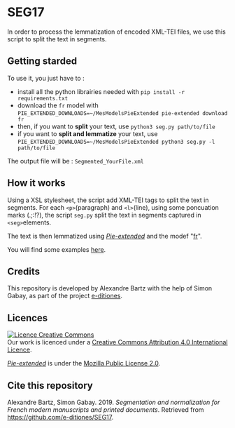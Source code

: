 # SEG17

In order to process the lemmatization of encoded XML-TEI files, we use this script to split the text in segments.

## Getting starded

To use it, you just have to :
* install all the python librairies needed with `pip install -r requirements.txt`
* download the `fr` model with `PIE_EXTENDED_DOWNLOADS=~/MesModelsPieExtended pie-extended download fr`
* then, if you want to **split** your text, use `python3 seg.py path/to/file`
* if you want to **split and lemmatize** your text, use `PIE_EXTENDED_DOWNLOADS=~/MesModelsPieExtended python3 seg.py -l path/to/file`


The output file will be : `Segmented_YourFile.xml`


## How it works

Using a XSL stylesheet, the script add XML-TEI tags to split the text in segments.
For each `<p>`(paragraph) and `<l>`(line), using some poncuation marks (.;:!?), the script `seg.py` split the text in segments captured in `<seg>`elements.

The text is then lemmatized using [_Pie-extended_](https://github.com/hipster-philology/nlp-pie-taggers) and the modef "[fr](https://github.com/hipster-philology/nlp-pie-taggers/tree/f3dd5197cd0a70381e008ab8239d47aff04c9737/pie_extended/models/fr)".

You will find some examples [here](https://github.com/e-ditiones/SEG17/tree/master/Examples).

## Credits

This repository is developed by Alexandre Bartz with the help of Simon Gabay, as part of the project [e-ditiones](https://github.com/e-ditiones).

## Licences

<a rel="licence" href="http://creativecommons.org/licenses/by/4.0/"><img alt="Licence Creative Commons" style="border-width:0" src="https://i.creativecommons.org/l/by/4.0/88x31.png" /></a><br />Our work is licenced under a <a rel="license" href="http://creativecommons.org/licenses/by/4.0/">Creative Commons Attribution 4.0 International Licence</a>.

[_Pie-extended_](https://github.com/hipster-philology/nlp-pie-taggers) is under the [Mozilla Public License 2.0](https://www.mozilla.org/en-US/MPL/2.0/).

## Cite this repository

Alexandre Bartz, Simon Gabay. 2019. _Segmentation and normalization for French modern manuscripts and printed documents_. Retrieved from https://github.com/e-ditiones/SEG17.




